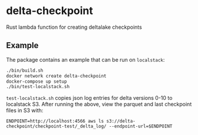 delta-checkpoint
================

Rust lambda function for creating deltalake checkpoints

Example
-------

The package contains an example that can be run on `localstack`:

```bash
./bin/build.sh
docker network create delta-checkpoint
docker-compose up setup
./bin/test-localstack.sh
```

`test-localstack.sh` copies json log entries for delta versions 0-10 to localstack S3. After running the above, view the parquet and last checkpoint files in S3 with:

```
ENDPOINT=http://localhost:4566 aws ls s3://delta-checkpoint/checkpoint-test/_delta_log/ --endpoint-url=$ENDPOINT
```


